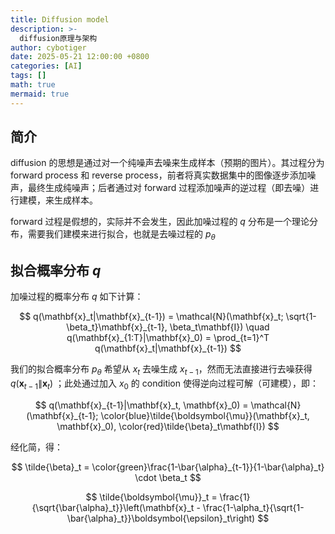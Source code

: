 ```yaml
---
title: Diffusion model
description: >-
  diffusion原理与架构
author: cybotiger
date: 2025-05-21 12:00:00 +0800
categories: [AI]
tags: []
math: true
mermaid: true
---
```


## 简介
diffusion 的思想是通过对一个纯噪声去噪来生成样本（预期的图片）。其过程分为 forward process 和 reverse process，前者将真实数据集中的图像逐步添加噪声，最终生成纯噪声；后者通过对 forward 过程添加噪声的逆过程（即去噪）进行建模，来生成样本。

forward 过程是假想的，实际并不会发生，因此加噪过程的 $q$ 分布是一个理论分布，需要我们建模来进行拟合，也就是去噪过程的 $p_\theta$

## 拟合概率分布 $q$
加噪过程的概率分布 $q$ 如下计算：

$$
q(\mathbf{x}_t|\mathbf{x}_{t-1}) = \mathcal{N}(\mathbf{x}_t; \sqrt{1-\beta_t}\mathbf{x}_{t-1}, \beta_t\mathbf{I}) \quad q(\mathbf{x}_{1:T}|\mathbf{x}_0) = \prod_{t=1}^T q(\mathbf{x}_t|\mathbf{x}_{t-1})
$$

我们的拟合概率分布 $p_\theta$ 希望从 $x_t$ 去噪生成 $x_{t-1}$，然而无法直接进行去噪获得 $q(\mathbf{x}_{t-1}\|\mathbf{x}_t)$ ；此处通过加入 $x_0$ 的 condition 使得逆向过程可解（可建模），即：

$$
q(\mathbf{x}_{t-1}|\mathbf{x}_t, \mathbf{x}_0) = \mathcal{N}(\mathbf{x}_{t-1}; \color{blue}\tilde{\boldsymbol{\mu}}(\mathbf{x}_t, \mathbf{x}_0), \color{red}\tilde{\beta}_t\mathbf{I})
$$

经化简，得：

$$
\tilde{\beta}_t = \color{green}\frac{1-\bar{\alpha}_{t-1}}{1-\bar{\alpha}_t} \cdot \beta_t
$$

$$
\tilde{\boldsymbol{\mu}}_t = \frac{1}{\sqrt{\bar{\alpha}_t}}\left(\mathbf{x}_t - \frac{1-\alpha_t}{\sqrt{1-\bar{\alpha}_t}}\boldsymbol{\epsilon}_t\right)
$$